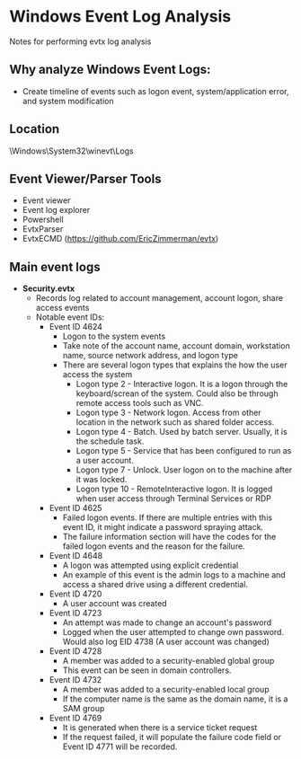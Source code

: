 # Windows Event Log Analysis
Notes for performing evtx log analysis

## Why analyze Windows Event Logs:
- Create timeline of events such as logon event, system/application error, and system modification

## Location
\Windows\System32\winevt\Logs

## Event Viewer/Parser Tools
- Event viewer
- Event log explorer
- Powershell
- EvtxParser
- EvtxECMD (https://github.com/EricZimmerman/evtx)

## Main event logs
- **Security.evtx**
  - Records log related to account management, account logon, share access events
  - Notable event IDs:
    - Event ID 4624
      - Logon to the system events
      - Take note of the account name, account domain, workstation name, source network address, and logon type
      - There are several logon types that explains the how the user access the system
        - Logon type 2 - Interactive logon. It is a logon through the keyboard/screan of the system. Could also be through remote access tools such as VNC. 
        - Logon type 3 - Network logon. Access from other location in the network such as shared folder access.
        - Logon type 4 - Batch. Used by batch server. Usually, it is the schedule task. 
        - Logon type 5 - Service that has been configured to run as a user account.
        - Logon type 7 - Unlock. User logon on to the machine after it was locked.
        - Logon type 10 - RemoteInteractive logon. It is logged when user access through Terminal Services or RDP
    - Event ID 4625
      - Failed logon events. If there are multiple entries with this event ID, it might indicate a password spraying attack.
      - The failure information section will have the codes for the failed logon events and the reason for the failure.
    - Event ID 4648
      - A logon was attempted using explicit credential
      - An example of this event is the admin logs to a machine and access a shared drive using a different credential.
    - Event ID 4720
      - A user account was created
    - Event ID 4723
      - An attempt was made to change an account's password
      - Logged when the user attempted to change own password. Would also log EID 4738 (A user account was changed)
    - Event ID 4728
      - A member was added to a security-enabled global group
      - This event can be seen in domain controllers.  
    - Event ID 4732
      - A member was added to a security-enabled local group
      - If the computer name is the same as the domain name, it is a SAM group
    - Event ID 4769
      - It is generated when there is a service ticket request
      - If the request failed, it will populate the failure code field or Event ID 4771 will be recorded.

